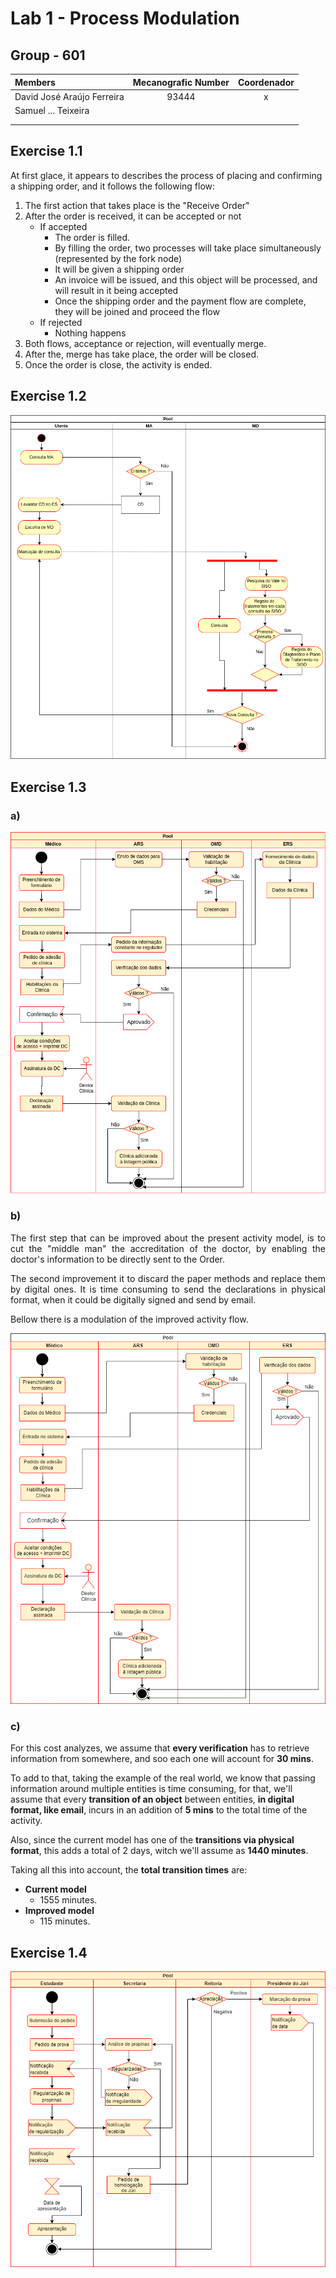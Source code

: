 # Lab 1 - Process Modulation

## Group - **601**

|   Members                     | Mecanografic Number  | Coordenador   |
|   :-                          |   :-:                | :-:           |
| David José Araújo Ferreira | 93444 | x |
| Samuel ... Teixeira |  |  |
|  |  |  |
|  |  |  |

## Exercise 1.1

At first glace, it appears to describes the process of placing and confirming a shipping order, and it follows the following flow:

1. The first action that takes place is the "Receive Order"
2. After the order is received, it can be accepted or not
    -  If accepted
        -   The order is filled.
        - By filling the order, two processes will take place simultaneously (represented by the fork node)
        - It will be given a shipping order
        - An invoice will be issued, and this object will be processed, and will result in it being accepted
        - Once the shipping order and the payment flow are complete, they will be joined and proceed the flow
    - If rejected
        - Nothing happens
3. Both flows, acceptance or rejection, will eventually merge.
4. After the, merge has take place, the order will be closed.
5. Once the order is close, the activity is ended.

<div style="page-break-after: always;"></div>

## Exercise 1.2

![ex1_2-diagram](1_2.png)

<div style="page-break-after: always;"></div>

## Exercise 1.3
### a)
![ex1_3-diagram](1_3.png)

<div style="page-break-after: always;"></div>

### b)

<div style="text-align: justify">
The first step that can be improved about the present activity model, is to cut the "middle man" the accreditation of the doctor, by enabling the doctor's information to be directly sent to the Order.

The second improvement it to discard the paper methods and replace them by digital ones. It is time consuming to send the declarations in physical format, when it could be digitally signed and send by email.

Bellow there is a modulation of the improved activity flow.
</div>

![ex1_3-improved-diagram](1_3_improved.png)

<div style="page-break-after: always;"></div>

### c)

For this cost analyzes, we assume that **every verification** has to retrieve information from somewhere, and soo each one will account for **30 mins**.

To add to that, taking the example of the real world, we know that passing information around multiple entities is time consuming, for that, we'll assume that every **transition of an object** between entities, **in digital format, like email**, incurs in an addition of **5 mins** to the total time of the activity.

Also, since the current model has one of the **transitions via physical format**, this adds a total of 2 days, witch we'll assume as **1440 minutes**.

Taking all this into account, the **total transition times** are:
- **Current model**
  - 1555 minutes.
- **Improved model**
  - 115 minutes.

<div style="page-break-after: always;"></div>

## Exercise 1.4

![ex1_4-diagram](1_4.png)
